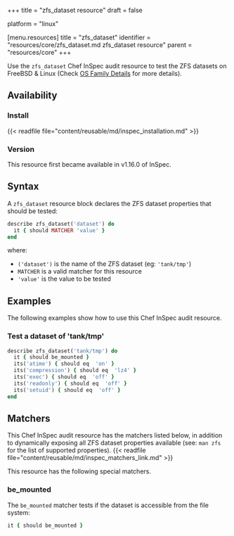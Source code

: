 +++
title = "zfs_dataset resource"
draft = false

platform = "linux"

[menu.resources]
    title = "zfs_dataset"
    identifier = "resources/core/zfs_dataset.md zfs_dataset resource"
    parent = "resources/core"
+++

Use the `zfs_dataset` Chef InSpec audit resource to test the ZFS datasets on FreeBSD & Linux (Check [OS Family Details](https://docs.chef.io/inspec/resources/os/#osfamily-helpers) for more details).

## Availability

### Install

{{< readfile file="content/reusable/md/inspec_installation.md" >}}

### Version

This resource first became available in v1.16.0 of InSpec.

## Syntax

A `zfs_dataset` resource block declares the ZFS dataset properties that should be tested:

```ruby
describe zfs_dataset('dataset') do
  it { should MATCHER 'value' }
end
```

where:

- `('dataset')` is the name of the ZFS dataset (eg: `'tank/tmp'`)
- `MATCHER` is a valid matcher for this resource
- `'value'` is the value to be tested

## Examples

The following examples show how to use this Chef InSpec audit resource.

### Test a dataset of 'tank/tmp'

```ruby
describe zfs_dataset('tank/tmp') do
  it { should be_mounted }
  its('atime') { should eq  'on' }
  its('compression') { should eq  'lz4' }
  its('exec') { should eq  'off' }
  its('readonly') { should eq  'off' }
  its('setuid') { should eq  'off' }
end
```

## Matchers

This Chef InSpec audit resource has the matchers listed below, in addition to dynamically exposing all ZFS dataset properties available (see: `man zfs` for the list of supported properties). {{< readfile file="content/reusable/md/inspec_matchers_link.md" >}}

This resource has the following special matchers.

### be_mounted

The `be_mounted` matcher tests if the dataset is accessible from the file system:

```ruby
it { should be_mounted }
```
